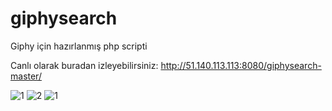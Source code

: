 # giphysearch
Giphy için hazırlanmış php scripti

Canlı olarak buradan izleyebilirsiniz: http://51.140.113.113:8080/giphysearch-master/

![1](https://i.hizliresim.com/LvVzrz.png)
![2](https://i.hizliresim.com/r0lkrz.png)
![1](https://i.hizliresim.com/nb86na.png)
